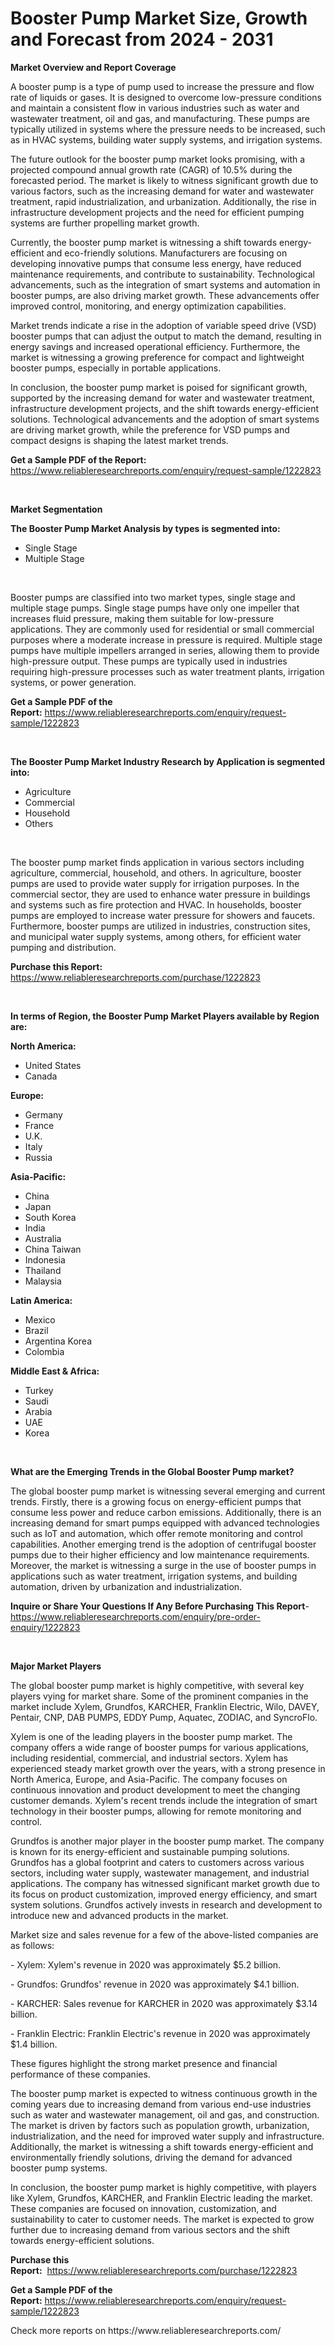 <p><h1>Booster Pump Market Size, Growth and Forecast from 2024 - 2031</h1></p><p><strong>Market Overview and Report Coverage</strong></p>
<p><p>A booster pump is a type of pump used to increase the pressure and flow rate of liquids or gases. It is designed to overcome low-pressure conditions and maintain a consistent flow in various industries such as water and wastewater treatment, oil and gas, and manufacturing. These pumps are typically utilized in systems where the pressure needs to be increased, such as in HVAC systems, building water supply systems, and irrigation systems.</p><p>The future outlook for the booster pump market looks promising, with a projected compound annual growth rate (CAGR) of 10.5% during the forecasted period. The market is likely to witness significant growth due to various factors, such as the increasing demand for water and wastewater treatment, rapid industrialization, and urbanization. Additionally, the rise in infrastructure development projects and the need for efficient pumping systems are further propelling market growth.</p><p>Currently, the booster pump market is witnessing a shift towards energy-efficient and eco-friendly solutions. Manufacturers are focusing on developing innovative pumps that consume less energy, have reduced maintenance requirements, and contribute to sustainability. Technological advancements, such as the integration of smart systems and automation in booster pumps, are also driving market growth. These advancements offer improved control, monitoring, and energy optimization capabilities.</p><p>Market trends indicate a rise in the adoption of variable speed drive (VSD) booster pumps that can adjust the output to match the demand, resulting in energy savings and increased operational efficiency. Furthermore, the market is witnessing a growing preference for compact and lightweight booster pumps, especially in portable applications.</p><p>In conclusion, the booster pump market is poised for significant growth, supported by the increasing demand for water and wastewater treatment, infrastructure development projects, and the shift towards energy-efficient solutions. Technological advancements and the adoption of smart systems are driving market growth, while the preference for VSD pumps and compact designs is shaping the latest market trends.</p></p>
<p><strong>Get a Sample PDF of the Report:</strong> <a href="https://www.reliableresearchreports.com/enquiry/request-sample/1222823">https://www.reliableresearchreports.com/enquiry/request-sample/1222823</a></p>
<p>&nbsp;</p>
<p><strong>Market Segmentation</strong></p>
<p><strong>The Booster Pump Market Analysis by types is segmented into:</strong></p>
<p><ul><li>Single Stage</li><li>Multiple Stage</li></ul></p>
<p>&nbsp;</p>
<p><p>Booster pumps are classified into two market types, single stage and multiple stage pumps. Single stage pumps have only one impeller that increases fluid pressure, making them suitable for low-pressure applications. They are commonly used for residential or small commercial purposes where a moderate increase in pressure is required. Multiple stage pumps have multiple impellers arranged in series, allowing them to provide high-pressure output. These pumps are typically used in industries requiring high-pressure processes such as water treatment plants, irrigation systems, or power generation.</p></p>
<p><strong>Get a Sample PDF of the Report:</strong>&nbsp;<a href="https://www.reliableresearchreports.com/enquiry/request-sample/1222823">https://www.reliableresearchreports.com/enquiry/request-sample/1222823</a></p>
<p>&nbsp;</p>
<p><strong>The Booster Pump Market Industry Research by Application is segmented into:</strong></p>
<p><ul><li>Agriculture</li><li>Commercial</li><li>Household</li><li>Others</li></ul></p>
<p>&nbsp;</p>
<p><p>The booster pump market finds application in various sectors including agriculture, commercial, household, and others. In agriculture, booster pumps are used to provide water supply for irrigation purposes. In the commercial sector, they are used to enhance water pressure in buildings and systems such as fire protection and HVAC. In households, booster pumps are employed to increase water pressure for showers and faucets. Furthermore, booster pumps are utilized in industries, construction sites, and municipal water supply systems, among others, for efficient water pumping and distribution.</p></p>
<p><strong>Purchase this Report:</strong>&nbsp; <a href="https://www.reliableresearchreports.com/purchase/1222823">https://www.reliableresearchreports.com/purchase/1222823</a></p>
<p>&nbsp;</p>
<p><strong>In terms of Region, the Booster Pump Market Players available by Region are:</strong></p>
<p>
    <p> <strong> North America: </strong>
        <ul>
            <li>United States</li>
            <li>Canada</li>
        </ul>
        </p> 
    <p> <strong> Europe: </strong>
        <ul>
            <li>Germany</li>
            <li>France</li>
            <li>U.K.</li>
            <li>Italy</li>
            <li>Russia</li>
        </ul>
        </p> 
    <p> <strong> Asia-Pacific: </strong>
        <ul>
            <li>China</li>
            <li>Japan</li>
            <li>South Korea</li>
            <li>India</li>
            <li>Australia</li>
            <li>China Taiwan</li>
            <li>Indonesia</li>
            <li>Thailand</li>
            <li>Malaysia</li>
        </ul>
        </p> 
    <p> <strong> Latin America: </strong>
        <ul>
            <li>Mexico</li>
            <li>Brazil</li>
            <li>Argentina Korea</li>
            <li>Colombia</li>
        </ul>
        </p> 
    <p> <strong> Middle East & Africa: </strong>
        <ul>
            <li>Turkey</li>
            <li>Saudi</li>
            <li>Arabia</li>
            <li>UAE</li>
            <li>Korea</li>
        </ul>
    </p>
    </p>
<p>&nbsp;</p>
<p><strong>What are the Emerging Trends in the Global Booster Pump market?</strong></p>
<p><p>The global booster pump market is witnessing several emerging and current trends. Firstly, there is a growing focus on energy-efficient pumps that consume less power and reduce carbon emissions. Additionally, there is an increasing demand for smart pumps equipped with advanced technologies such as IoT and automation, which offer remote monitoring and control capabilities. Another emerging trend is the adoption of centrifugal booster pumps due to their higher efficiency and low maintenance requirements. Moreover, the market is witnessing a surge in the use of booster pumps in applications such as water treatment, irrigation systems, and building automation, driven by urbanization and industrialization.</p></p>
<p><strong>Inquire or Share Your Questions If Any Before Purchasing This Report</strong>- <a href="https://www.reliableresearchreports.com/enquiry/pre-order-enquiry/1222823">https://www.reliableresearchreports.com/enquiry/pre-order-enquiry/1222823</a></p>
<p>&nbsp;</p>
<p><strong>Major Market Players</strong></p>
<p><p>The global booster pump market is highly competitive, with several key players vying for market share. Some of the prominent companies in the market include Xylem, Grundfos, KARCHER, Franklin Electric, Wilo, DAVEY, Pentair, CNP, DAB PUMPS, EDDY Pump, Aquatec, ZODIAC, and SyncroFlo.</p><p>Xylem is one of the leading players in the booster pump market. The company offers a wide range of booster pumps for various applications, including residential, commercial, and industrial sectors. Xylem has experienced steady market growth over the years, with a strong presence in North America, Europe, and Asia-Pacific. The company focuses on continuous innovation and product development to meet the changing customer demands. Xylem's recent trends include the integration of smart technology in their booster pumps, allowing for remote monitoring and control.</p><p>Grundfos is another major player in the booster pump market. The company is known for its energy-efficient and sustainable pumping solutions. Grundfos has a global footprint and caters to customers across various sectors, including water supply, wastewater management, and industrial applications. The company has witnessed significant market growth due to its focus on product customization, improved energy efficiency, and smart system solutions. Grundfos actively invests in research and development to introduce new and advanced products in the market.</p><p>Market size and sales revenue for a few of the above-listed companies are as follows:</p><p>- Xylem: Xylem's revenue in 2020 was approximately $5.2 billion.</p><p>- Grundfos: Grundfos' revenue in 2020 was approximately $4.1 billion.</p><p>- KARCHER: Sales revenue for KARCHER in 2020 was approximately $3.14 billion.</p><p>- Franklin Electric: Franklin Electric's revenue in 2020 was approximately $1.4 billion.</p><p>These figures highlight the strong market presence and financial performance of these companies.</p><p>The booster pump market is expected to witness continuous growth in the coming years due to increasing demand from various end-use industries such as water and wastewater management, oil and gas, and construction. The market is driven by factors such as population growth, urbanization, industrialization, and the need for improved water supply and infrastructure. Additionally, the market is witnessing a shift towards energy-efficient and environmentally friendly solutions, driving the demand for advanced booster pump systems.</p><p>In conclusion, the booster pump market is highly competitive, with players like Xylem, Grundfos, KARCHER, and Franklin Electric leading the market. These companies are focused on innovation, customization, and sustainability to cater to customer needs. The market is expected to grow further due to increasing demand from various sectors and the shift towards energy-efficient solutions.</p></p>
<p><strong>Purchase this Report:</strong>&nbsp;&nbsp;<a href="https://www.reliableresearchreports.com/purchase/1222823">https://www.reliableresearchreports.com/purchase/1222823</a></p>
<p></p>
<p><strong>Get a Sample PDF of the Report:</strong>&nbsp;<a href="https://www.reliableresearchreports.com/enquiry/request-sample/1222823">https://www.reliableresearchreports.com/enquiry/request-sample/1222823</a></p>
<p>Check more reports on https://www.reliableresearchreports.com/</p>